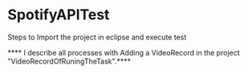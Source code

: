 # SpotifyAPITest

Steps to Import the project in eclipse and execute test

**** I describe all processes with Adding a VideoRecord in the project "VideoRecordOfRuningTheTask".****


